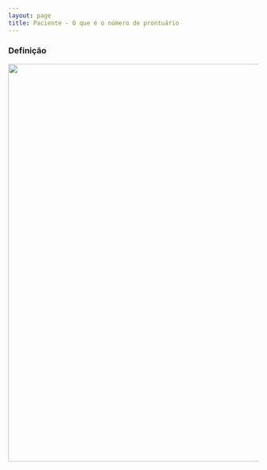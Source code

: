 ```yaml
---
layout: page
title: Paciente - O que é o número de prontuário
---
```


### Definição

<p align="center">
  <img alt="" src="" width="800">
</p>

